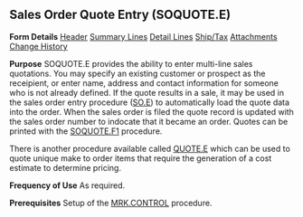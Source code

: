 ## Sales Order Quote Entry (SOQUOTE.E)
<PageHeader />

**Form Details**
[Header](../SOQUOTE-E-1/README.md)
[Summary Lines](../SOQUOTE-E-2/README.md)
[Detail Lines](../SOQUOTE-E-3/README.md)
[Ship/Tax](../SOQUOTE-E-4/README.md)
[Attachments](../SOQUOTE-E-5/README.md)
[Change History](../SOQUOTE-E-6/README.md)

**Purpose**
SOQUOTE.E provides the ability to enter multi-line sales quotations. You may
specify an existing customer or prospect as the receipient, or enter name,
address and contact information for someone who is not already defined. If the
quote results in a sale, it may be used in the sales order entry procedure
([SO.E](../SO-E/README.md)) to automatically load the quote data into the order. When
the sales order is filed the quote record is updated with the sales order
number to indocate that it became an order. Quotes can be printed with the
[SOQUOTE.F1](../SOQUOTE-F1/README.md) procedure.

There is another procedure available called [QUOTE.E](../QUOTE-E/README.md) which can
be used to quote unique make to order items that require the generation of a
cost estimate to determine pricing.

**Frequency of Use**
As required.

**Prerequisites**
Setup of the [MRK.CONTROL](../MRK-CONTROL/README.md) procedure.

<badge text= "Version 8.10.57 " vertical="middle" />

<PageFooter />
